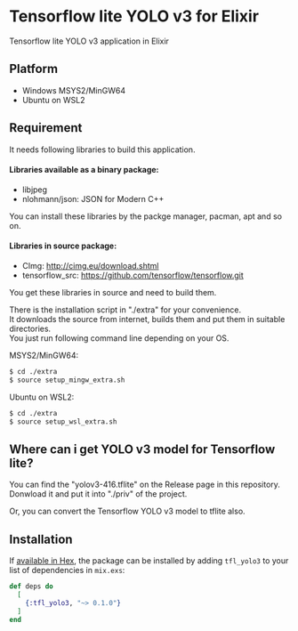 # Tensorflow lite YOLO v3 for Elixir

Tensorflow lite YOLO v3 application in Elixir

## Platform
- Windows MSYS2/MinGW64
- Ubuntu on WSL2

## Requirement
It needs following libraries to build this application.

#### Libraries available as a binary package:
- libjpeg
- nlohmann/json: JSON for Modern C++

You can install these libraries by the packge manager, pacman, apt and so on.


#### Libraries in source package:
- CImg:           http://cimg.eu/download.shtml
- tensorflow_src: https://github.com/tensorflow/tensorflow.git

You get these libraries in source and need to build them.

There is the installation script in "./extra" for your convenience.<br>
It downloads the source from internet, builds them and put them in suitable directories.<br>
You just run following command line depending on your OS.

MSYS2/MinGW64:

```bash
$ cd ./extra
$ source setup_mingw_extra.sh
```

Ubuntu on WSL2:

```bash
$ cd ./extra
$ source setup_wsl_extra.sh
```

## Where can i get YOLO v3 model for Tensorflow lite?
You can find the "yolov3-416.tflite" on the Release page in this repository.<br>
Donwload it and put it into "./priv" of the project.

Or, you can convert the Tensorflow YOLO v3 model to tflite also.

## Installation

If [available in Hex](https://hex.pm/docs/publish), the package can be installed
by adding `tfl_yolo3` to your list of dependencies in `mix.exs`:

```elixir
def deps do
  [
    {:tfl_yolo3, "~> 0.1.0"}
  ]
end
```
